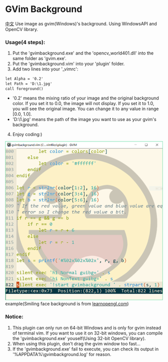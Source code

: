 # GVim Background
[中文](https://github.com/ZimingYuan/gvimbackground/blob/master/README_zh.md)
Use image as gvim(Windows)'s background. Using WindowsAPI and OpenCV library.
### Usage(4 steps):
1. Put the 'gvimbackground.exe' and the 'opencv_world401.dll' into the same folder as 'gvim.exe'.
2. Put the 'gvimbackground.vim' into your 'plugin' folder.
3. Add two lines into your '_vimrc':
```
let Alpha = '0.2'
let Path = 'D:\1.jpg'
call foreground()
```
* '0.2' means the mixing ratio of your image and the original background color. If you set it to 0.0, the image will not display. If you set it to 1.0, you will see the original image. You can change it to any value in range [0.0, 1.0].
* 'D:\1.jpg' means the path of the image you want to use as your gvim's background.
4. Enjoy coding:)

![](https://github.com/ZimingYuan/gvimbackground/blob/master/example.png)
example(Smiling face background is from [learnopengl.com](https://learnopengl.com/img/textures/awesomeface.png))
### Notice:
1. This plugin can only run on 64-bit Windows and is only for gvim instead of terminal vim. If you want to use it on 32-bit windows, you can compile the 'gvimbackground.exe' youself(Using 32-bit OpenCV library).
2. When using this plugin, don't drag the gvim window too fast...
3. If the 'gvimbackground.exe' fail to execute, you can check its output in '%APPDATA%\gvimbackground.log' for reason.
